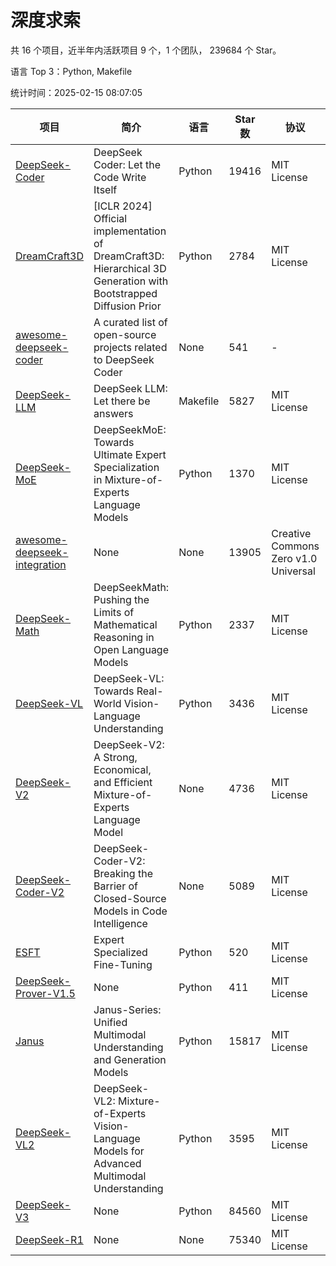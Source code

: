 # 深度求索

共 16 个项目，近半年内活跃项目 9 个，1 个团队， 239684 个 Star。

语言 Top 3：Python, Makefile

统计时间：2025-02-15 08:07:05

| 项目 | 简介 | 语言 | Star 数 | 协议 | 创建时间 | 最后更新时间 | 最后提交时间 |
| --- | --- | --- | --- | --- | --- | --- | --- |
| [DeepSeek-Coder](https://github.com/deepseek-ai/DeepSeek-Coder) | DeepSeek Coder: Let the Code Write Itself | Python | 19416 | MIT License | 2023-10-20 | 2025-02-15 | 2024-05-21 |
| [DreamCraft3D](https://github.com/deepseek-ai/DreamCraft3D) | [ICLR 2024] Official implementation of DreamCraft3D: Hierarchical 3D Generation with Bootstrapped Diffusion Prior | Python | 2784 | MIT License | 2023-10-23 | 2025-02-15 | 2024-08-21 |
| [awesome-deepseek-coder](https://github.com/deepseek-ai/awesome-deepseek-coder) | A curated list of open-source projects related to DeepSeek Coder | None | 541 | - | 2023-11-06 | 2025-02-15 | 2024-04-03 |
| [DeepSeek-LLM](https://github.com/deepseek-ai/DeepSeek-LLM) | DeepSeek LLM: Let there be answers | Makefile | 5827 | MIT License | 2023-11-29 | 2025-02-15 | 2024-02-04 |
| [DeepSeek-MoE](https://github.com/deepseek-ai/DeepSeek-MoE) | DeepSeekMoE: Towards Ultimate Expert Specialization in Mixture-of-Experts Language Models | Python | 1370 | MIT License | 2024-01-02 | 2025-02-15 | 2024-01-16 |
| [awesome-deepseek-integration](https://github.com/deepseek-ai/awesome-deepseek-integration) | None | None | 13905 | Creative Commons Zero v1.0 Universal | 2024-01-11 | 2025-02-15 | 2025-02-08 |
| [DeepSeek-Math](https://github.com/deepseek-ai/DeepSeek-Math) | DeepSeekMath: Pushing the Limits of Mathematical Reasoning in Open Language Models | Python | 2337 | MIT License | 2024-02-05 | 2025-02-15 | 2024-04-15 |
| [DeepSeek-VL](https://github.com/deepseek-ai/DeepSeek-VL) | DeepSeek-VL: Towards Real-World Vision-Language Understanding | Python | 3436 | MIT License | 2024-03-07 | 2025-02-15 | 2024-04-24 |
| [DeepSeek-V2](https://github.com/deepseek-ai/DeepSeek-V2) | DeepSeek-V2: A Strong, Economical, and Efficient Mixture-of-Experts Language Model | None | 4736 | MIT License | 2024-04-22 | 2025-02-15 | 2024-09-25 |
| [DeepSeek-Coder-V2](https://github.com/deepseek-ai/DeepSeek-Coder-V2) | DeepSeek-Coder-V2: Breaking the Barrier of Closed-Source Models in Code Intelligence | None | 5089 | MIT License | 2024-06-14 | 2025-02-15 | 2024-09-24 |
| [ESFT](https://github.com/deepseek-ai/ESFT) | Expert Specialized Fine-Tuning | Python | 520 | MIT License | 2024-07-04 | 2025-02-15 | 2024-09-22 |
| [DeepSeek-Prover-V1.5](https://github.com/deepseek-ai/DeepSeek-Prover-V1.5) | None | Python | 411 | MIT License | 2024-08-15 | 2025-02-14 | 2024-08-16 |
| [Janus](https://github.com/deepseek-ai/Janus) | Janus-Series: Unified Multimodal Understanding and Generation Models | Python | 15817 | MIT License | 2024-10-18 | 2025-02-15 | 2025-02-01 |
| [DeepSeek-VL2](https://github.com/deepseek-ai/DeepSeek-VL2) | DeepSeek-VL2: Mixture-of-Experts Vision-Language Models for Advanced Multimodal Understanding | Python | 3595 | MIT License | 2024-12-13 | 2025-02-15 | 2025-02-09 |
| [DeepSeek-V3](https://github.com/deepseek-ai/DeepSeek-V3) | None | Python | 84560 | MIT License | 2024-12-26 | 2025-02-15 | 2025-02-14 |
| [DeepSeek-R1](https://github.com/deepseek-ai/DeepSeek-R1) | None | None | 75340 | MIT License | 2025-01-20 | 2025-02-15 | 2025-02-14 |
